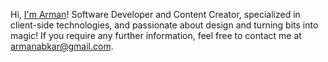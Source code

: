 Hi, [I'm Arman](https://armanabkar.ir/)! Software Developer and Content Creator, specialized in client-side technologies, and passionate about design and turning bits into magic! If you require any further information, feel free to contact me at armanabkar@gmail.com.

